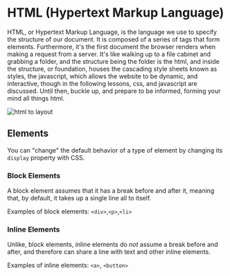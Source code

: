 # HTML (Hypertext Markup Language)

HTML, or Hypertext Markup Language, is the language we use to specify the structure of our document. It is composed of a series of tags that form elements. Furthermore, it's the first document the browser renders when making a request from a server. It's like walking up to a file cabinet and grabbing a folder, and the structure being the folder is the html, and inside the structure, or foundation, houses the cascading style sheets known as styles, the javascript, which allows the website to be dynamic, and interactive, though in the following lessons, css, and javascript are discussed. Until then, buckle up, and prepare to be informed, forming your mind all things html.


![html to layout](/img/html.gif)

## Elements

You can "change" the default behavior of a type of element by changing its `display` property with CSS.

### Block Elements

A block element assumes that it has a break before and after it, meaning that, by default, it takes up a single line all to itself.

Examples of block elements: `<div>`,`<p>`,`<li>`

### Inline Elements

Unlike, block elements, inline elements do *not* assume a break before and after, and therefore can share a line with text and other inline elements.

Examples of inline elements: `<a>`, `<button>`

